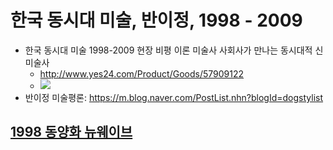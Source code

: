 # 한국 동시대 미술, 반이정, 1998 - 2009
* 한국 동시대 미술 1998-2009 현장 비평 이론 미술사 사회사가 만나는 동시대적 신 미술사
  - http://www.yes24.com/Product/Goods/57909122
  - <img src="https://mblogthumb-phinf.pstatic.net/MjAxODAxMDRfMTM1/MDAxNTE1MDQxODY1MzE0.uuugos-NAsbYFhqM1U7eyUydfMRxho5y_tDtwjHx9_Ig.TRT9czdqF7G_N4U4LOUIS0UBfwSucDdJzvfQPZZIiOgg.PNG.dogstylist/00.png?type=w2">
* 반이정 미술평론: https://m.blog.naver.com/PostList.nhn?blogId=dogstylist

## [1998 동양화 뉴웨이브](1998_동양화뉴웨이브.md)


